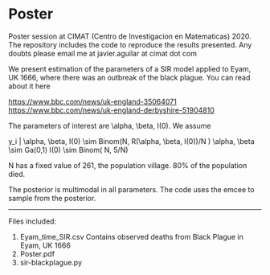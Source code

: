 # Poster
Poster session at CIMAT (Centro de Investigacion en Matematicas) 2020. The repository includes the code to reproduce the results presented. Any doubts please email me at javier.aguilar at cimat dot com 

We present estimation of the parameters of a SIR model applied to Eyam, UK 1666, where there was an outbreak of the black plague. You can read about it here

https://www.bbc.com/news/uk-england-35064071
https://www.bbc.com/news/uk-england-derbyshire-51904810

The parameters of interest are \alpha, \beta, I(0). We assume

y_i | \alpha, \beta, I(0) \sim Binom(N, R(\alpha, \beta, I(0))/N )
\alpha, \beta \sim Ga(0,1)
I(0) \sim Binom( N, 5/N)

N has a fixed value of 261, the population village. 80% of the population died.

The posterior is multimodal in all parameters. The code uses the emcee to sample from the posterior.

---------------------------------------------------------------------------

Files included:

1) Eyam_time_SIR.csv
Contains observed deaths from Black Plague in Eyam, UK 1666
2) Poster.pdf
3) sir-blackplague.py

